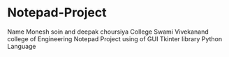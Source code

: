 # Notepad-Project
Name Monesh soin and deepak choursiya
College Swami Vivekanand college of Engineering
Notepad Project using of GUI Tkinter library Python Language 

